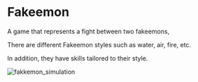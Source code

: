 # Fakeemon
A game that represents a fight between two fakeemons,

There are different Fakeemon styles such as water, air, fire, etc.

In addition, they have skills tailored to their style.


![fakkemon_simulation](https://user-images.githubusercontent.com/65775948/150606228-4c9a958c-5726-4e6c-a958-dd5e3b7b8cf7.gif)
